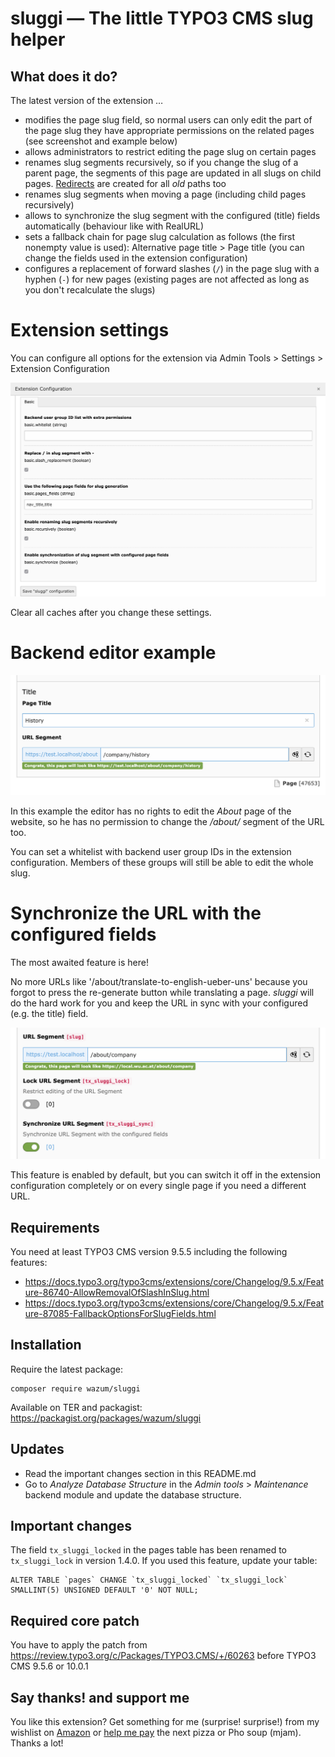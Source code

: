 # sluggi — The little TYPO3 CMS slug helper

## What does it do?

The latest version of the extension … 
* modifies the page slug field, so normal users can only edit the part of the page slug they have appropriate permissions on the related pages (see screenshot and example below)
* allows administrators to restrict editing the page slug on certain pages
* renames slug segments recursively, so if you change the slug of a parent page, the segments of this page are updated in all slugs on child pages. [Redirects](https://docs.typo3.org/typo3cms/extensions/core/Changelog/9.1/Feature-83631-SystemExtensionRedirectsHasBeenAdded.html) are created for all _old_ paths too
* renames slug segments when moving a page (including child pages recursively)
* allows to synchronize the slug segment with the configured (title) fields automatically (behaviour like with RealURL)
* sets a fallback chain for page slug calculation as follows (the first nonempty value is used): Alternative page title > Page title (you can change the fields used in the extension configuration)
* configures a replacement of forward slashes (`/`) in the page slug with a hyphen (`-`) for new pages (existing pages are not affected as long as you don't recalculate the slugs)

# Extension settings

You can configure all options for the extension via Admin Tools > Settings > Extension Configuration

![sluggi Settings](Resources/Public/Screenshots/sluggi_options.png)

Clear all caches after you change these settings.

# Backend editor example

![sluggi Features](Resources/Public/Screenshots/sluggi_features.png)

In this example the editor has no rights to edit the _About_ page of the website, so he has no permission to change the _/about/_ segment of the URL too.

You can set a whitelist with backend user group IDs in the extension configuration. Members of these groups will still be able to edit the whole slug.

# Synchronize the URL with the configured fields

The most awaited feature is here!

No more URLs like '/about/translate-to-english-ueber-uns' because you forgot to press the re-generate button while translating a page.
_sluggi_ will do the hard work for you and keep the URL in sync with your configured (e.g. the title) field.

![sluggi Synchronization](Resources/Public/Screenshots/sluggi_sync.png)

This feature is enabled by default, but you can switch it off in the extension configuration completely or on every single page if you need a different URL.

## Requirements

You need at least TYPO3 CMS version 9.5.5 including the following features:

* https://docs.typo3.org/typo3cms/extensions/core/Changelog/9.5.x/Feature-86740-AllowRemovalOfSlashInSlug.html
* https://docs.typo3.org/typo3cms/extensions/core/Changelog/9.5.x/Feature-87085-FallbackOptionsForSlugFields.html

## Installation

Require the latest package:

    composer require wazum/sluggi

Available on TER and packagist:
https://packagist.org/packages/wazum/sluggi

## Updates

- Read the important changes section in this README.md
- Go to _Analyze Database Structure_ in the _Admin tools_ > _Maintenance_ backend module and update the database structure.

## Important changes

The field `tx_sluggi_locked` in the pages table has been renamed to `tx_sluggi_lock` in version 1.4.0. If you used this feature, update your table:

    ALTER TABLE `pages` CHANGE `tx_sluggi_locked` `tx_sluggi_lock` SMALLINT(5) UNSIGNED DEFAULT '0' NOT NULL;
    
## Required core patch

You have to apply the patch from https://review.typo3.org/c/Packages/TYPO3.CMS/+/60263
before TYPO3 CMS 9.5.6 or 10.0.1

## Say thanks! and support me

You like this extension? Get something for me (surprise! surprise!) from my wishlist on [Amazon](https://smile.amazon.de/hz/wishlist/ls/307SIOOD654GF/) or [help me pay](https://www.paypal.me/wazum) the next pizza or Pho soup (mjam). Thanks a lot!

